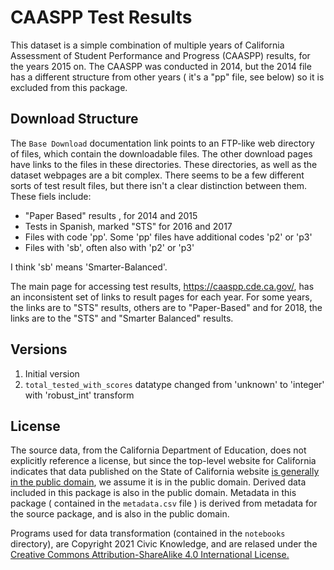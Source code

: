 # CAASPP Test Results

This dataset is a simple combination of multiple years of California Assessment of Student Performance and Progress
(CAASPP) results, for the years 2015 on. The CAASPP was conducted in 2014, but the 2014 file has a different
structure from other years ( it's a "pp" file, see below) so it is excluded from this package.

## Download Structure

The `Base Download` documentation link points to an FTP-like web directory of files, which contain the downloadable
files. The other download pages have links to the files in these directories. These directories, as well as the
dataset webpages are a bit complex. There seems to be a few different sorts of test result files, but there isn't a
clear distinction between them. These fiels include:

* "Paper Based" results , for 2014 and 2015
* Tests in Spanish, marked "STS" for 2016 and 2017
* Files with code 'pp'. Some 'pp' files have additional codes 'p2' or 'p3'
* Files with 'sb', often also with 'p2' or 'p3'

I think 'sb' means 'Smarter-Balanced'. 

The main page for accessing test results, https://caaspp.cde.ca.gov/, has an inconsistent set of links to result
pages for each year. For some years, the links are to "STS" results, others are to "Paper-Based" and for 2018, the
links are to the "STS" and "Smarter Balanced" results.

## Versions

1. Initial version
2. ``total_tested_with_scores`` datatype changed from 'unknown' to 'integer' with 'robust_int' transform

<!-- start_license -->
## License

The source data, from the California Department of Education, does not
explicitly reference a license, but since the top-level website for California
indicates that data published on the State of California website [is
generally in the public domain](https://www.ca.gov/use/),  we assume it is in
the public domain. Derived data included in this package is also in the public domain. Metadata in this package ( contained in the ``metadata.csv`` file ) is
derived from metadata for the source package, and is also in the public domain. 

Programs used for data transformation (contained in the ``notebooks`` directory), are Copyright 2021 Civic Knowledge, and
are relased under the [Creative Commons Attribution-ShareAlike 4.0 International
License.](https://creativecommons.org/licenses/by-sa/4.0/)

<!-- end_license -->

